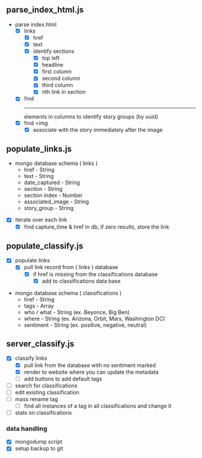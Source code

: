 ## parse_index_html.js
* parse index.html
  * [x] links
    * [x] href
    * [x] text
    * [x] identify sections
      * [x] top left
      * [x] headline
      * [x] first column
      * [x] second column
      * [x] third column
      * [x] nth link in section
  * [x] find <hr> elements in columns to identify story groups (by uuid)
  * [x] find <img
    * [x] associate with the story immediately after the image

## populate_links.js
* mongo database schema ( links )
  * href - String
  * text - String
  * date_captured - String
  * section - String
  * section index - Number
  * associated_image - String
  * story_group - String

* [x] iterate over each link
  * [x] find capture_time & href in db, if zero results, store the link

## populate_classify.js
* [x] populate links
  * [x] pull link record from ( links ) database
    * [x] if href is missing from the classifications database
      * [x] add to classifications data base

* mongo database schema ( classifications )
  * href - String
  * tags - Array
  * who / what - String (ex. Beyonce, Big Ben)
  * where - String (ex. Arizona, Orbit, Mars, Washington DC)
  * sentiment - String (ex. positive, negative, neutral)

## server_classify.js
* [x] classify links
  * [x] pull link from the database with no sentiment marked
  * [x] render to website where you can update the metadata
  * [ ] add buttons to add default tags
* [ ] search for classifications
* [ ] edit existing classification
* [ ] mass rename tag
  * [ ] find all instances of a tag in all classifications and change it
* [ ] stats on classifications 

### data handling
* [x] mongodump script
* [x] setup backup to git
